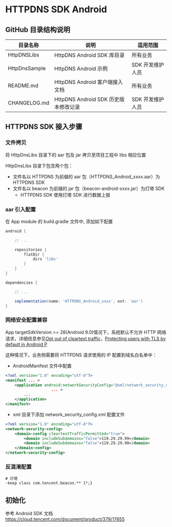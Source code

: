 # HTTPDNS SDK Android

## GitHub 目录结构说明

| 目录名称      | 说明                                 | 适用范围         |
| ------------- | ------------------------------------ | ---------------- |
| HttpDNSLibs   | HttpDNS Android SDK 库目录           | 所有业务         |
| HttpDnsSample | HttpDNS Android 示例                 | SDK 开发维护人员 |
| README.md     | HttpDNS Android 客户端接入文档       | 所有业务         |
| CHANGELOG.md  | HttpDNS Android SDK 历史版本修改记录 | SDK 开发维护人员 |

## HTTPDNS SDK 接入步骤

### 文件拷贝

将 HttpDnsLibs 目录下的 aar 包及 jar 拷贝至项目工程中 libs 相应位置

HttpDnsLibs 目录下包含两个包：

- 文件名以 HTTPDNS 为前缀的 aar 包（HTTPDNS_Android_xxxx.aar）为 HTTPDNS SDK
- 文件名以 beacon 为前缀的 jar 包（beacon-android-xxxx.jar）为灯塔 SDK
  - HTTPDNS SDK 使用灯塔 SDK 进行数据上报

### aar 引入配置

在 App module 的 build.gradle 文件中, 添加如下配置

```groovy
android {

    // ...

    repositories {
        flatDir {
            dirs 'libs'
        }
    }
}

dependencies {

    // ...

    implementation(name: 'HTTPDNS_Android_xxxx', ext: 'aar')
}
```

### 网络安全配置兼容

App targetSdkVersion >= 28(Android 9.0)情况下，系统默认不允许 HTTP 网络请求，详细信息参见[Opt out of cleartext traffic](https://developer.android.com/training/articles/security-config#CleartextTrafficPermitted)，[Protecting users with TLS by default in Android P](https://android-developers.googleblog.com/2018/04/protecting-users-with-tls-by-default-in.html)

这种情况下，业务侧需要将 HTTPDNS 请求使用的 IP 配置到域名白名单中：

- AndroidManifest 文件中配置

```xml
<?xml version="1.0" encoding="utf-8"?>
<manifest ... >
    <application android:networkSecurityConfig="@xml/network_security_config"
                    ... >
        ...
    </application>
</manifest>
```

- xml 目录下添加 network_security_config.xml 配置文件

```xml
<?xml version="1.0" encoding="utf-8"?>
<network-security-config>
    <domain-config cleartextTrafficPermitted="true">
        <domain includeSubdomains="false">119.29.29.99</domain>
        <domain includeSubdomains="false">119.29.29.98</domain>
    </domain-config>
</network-security-config>
```

### 反混淆配置

```
# 灯塔
-keep class com.tencent.beacon.** {*;}
```

## 初始化

参考 Android SDK 文档 https://cloud.tencent.com/document/product/379/17655

